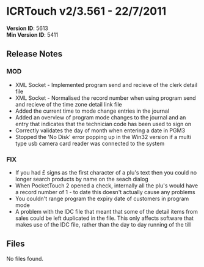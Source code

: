 # ICRTouch v2/3.561 - 22/7/2011

__Version ID__: 5613
<br>__Min Version ID__: 5411

## Release Notes
### MOD
- XML Socket - Implemented program send and recieve of the clerk detail file
- XML Socket - Normalised the record number when using program send and recieve of the time zone detail link file
- Added the current time to mode change entries in the journal
- Added an overview of program mode changes to the journal and an entry that indicates that the technician code has been used to sign on
- Correctly validates the day of month when entering a date in PGM3
- Stopped the 'No Disk' error popping up in the Win32 version if a multi type usb camera card reader was connected to the system

### FIX
- If you had £ signs as the first character of a plu's text then you could no longer search products by name on the seach dialog
- When PocketTouch 2 opened a check, internally all the plu's would have a record number of 1 - to date this doesn't actually cause any problems
- You couldn't range program the expiry date of customers in program mode
- A problem with the IDC file that meant that some of the detail items from sales could be left duplicated in the file.  This only affects software that makes use of the IDC file, rather than the day to day running of the till

## Files
No files found.

